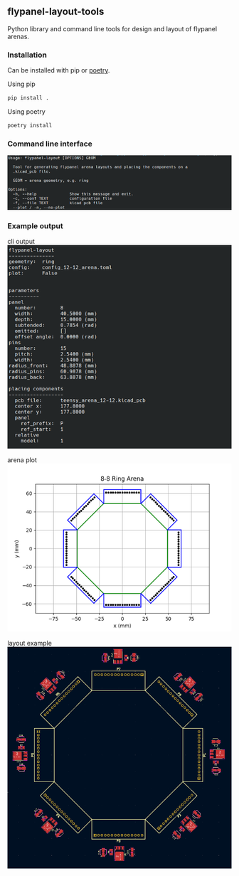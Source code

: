 ## flypanel-layout-tools

Python library and command line tools for design and layout of flypanel arenas.



### Installation

Can be installed with pip or [poetry](https://python-poetry.org/).

Using pip

```bash
pip install .
```

Using poetry
```bash
poetry install 
```

### Command line interface

![cli_screenshot](images/cli_screenshot.png)


### Example output


cli output 
![cli_example_output](images/cli_example_output.png)


arena plot
![arena_plot_example](images/8-8-ring-arena_plot.png)

layout example
![arena_plot_example](images/8-8_arena_layout_example.png)
